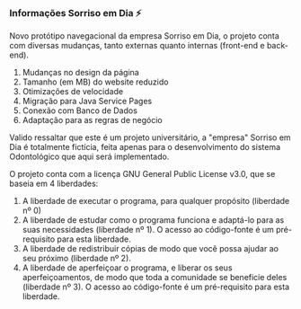 ### Informações Sorriso em Dia ⚡

Novo protótipo navegacional da empresa Sorriso em Dia, o projeto conta com diversas mudanças, tanto externas quanto internas (front-end e back-end).

1. Mudanças no design da página
2. Tamanho (em MB) do website reduzido
3. Otimizações de velocidade
4. Migração para Java Service Pages
5. Conexão com Banco de Dados
6. Adaptação para as regras de negócio

Valido ressaltar que este é um projeto universitário, a "empresa" Sorriso em Dia é totalmente fictícia, feita apenas para o desenvolvimento do sistema Odontológico que aqui será implementado.

O projeto conta com a licença GNU General Public License v3.0, que se baseia em 4 liberdades:

1. A liberdade de executar o programa, para qualquer propósito (liberdade nº 0)
2. A liberdade de estudar como o programa funciona e adaptá-lo para as suas necessidades (liberdade nº 1). O acesso ao código-fonte é um pré-requisito para esta liberdade.
3. A liberdade de redistribuir cópias de modo que você possa ajudar ao seu próximo (liberdade nº 2).
4. A liberdade de aperfeiçoar o programa, e liberar os seus aperfeiçoamentos, de modo que toda a comunidade se beneficie deles (liberdade nº 3). O acesso ao código-fonte é um pré-requisito para esta liberdade.
